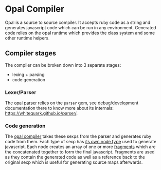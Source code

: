 # Opal Compiler

Opal is a source to source compiler. It accepts ruby code as a string and
generates javascript code which can be run in any environment. Generated
code relies on the opal runtime which provides the class system and some
other runtime helpers.

## Compiler stages

The compiler can be broken down into 3 separate stages:

* lexing + parsing
* code generation

### Lexer/Parser

The [opal parser][parser] relies on the `parser` gem, see debug/development documentation there to know more about its internals: https://whitequark.github.io/parser/.

### Code generation

The [opal compiler][compiler] takes these sexps from the parser
and generates ruby code from them. Each type of sexp has [its own node type][base-node]
used to generate javascript. Each node creates an array of one or more
[fragments][fragments] which are the concatenated together to
form the final javascript. Fragments are used as they contain the generated
code as well as a reference back to the original sexp which is useful for
generating source maps afterwards.


[parser]: https://github.com/opal/opal/tree/master/lib/opal/parser.rb
[compiler]: https://github.com/opal/opal/tree/master/lib/opal/compiler.rb
[fragments]: https://github.com/opal/opal/tree/master/lib/opal/fragment.rb
[base-node]: https://github.com/opal/opal/tree/master/lib/opal/nodes/base.rb
